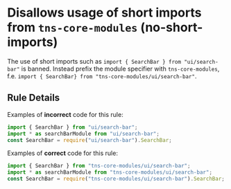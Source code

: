 # Disallows usage of short imports from `tns-core-modules` (no-short-imports)

The use of short imports such as `import { SearchBar } from "ui/search-bar"` is banned. Instead prefix the module specifier with `tns-core-modules`, f.e. `import { SearchBar} from "tns-core-modules/ui/search-bar"`.

## Rule Details

Examples of **incorrect** code for this rule:

```ts
import { SearchBar } from "ui/search-bar";
import * as searchBarModule from "ui/search-bar";
const SearchBar = require("ui/search-bar").SearchBar;
```

Examples of **correct** code for this rule:

```ts
import { SearchBar } from "tns-core-modules/ui/search-bar";
import * as searchBarModule from "tns-core-modules/ui/search-bar";
const SearchBar = require("tns-core-modules/ui/search-bar").SearchBar;
```
